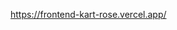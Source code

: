 https://frontend-kart-rose.vercel.app/


<!-- İleride büyük spoiler var. Eğer gerçekten yardıma ihtiyacınız varsa 50. satıra kadar ilerleyin
















































Burada birkaç farklı şeyi takip etmeniz gerekiyor:

    - Kart şu anda açık mı yoksa kapalı mı?

	    - Eğer açıksa, o zaman sadece "cover" div'inde mouse butonunun aşağı inmesini dinlemeniz ve bu olay gerçekleştiğinde "open" class'ını kaldırmanız gerekir.

	    - Kapalıysa, ""cover" div'inde aşağı inen mouse butonunu ve aşağıdakileri de dinlemeniz gerekir:

		    - Butonun ilk indiği anda imlecin konumu neydi?

		    - Mouse butonu hala aşağıda mı ve imleç hareket ediyor mu?

		    - Öyleyse, geçerli konum nedir ve ilk konumun 50 piksel solunda mı?

            - Eğer öyleyse, ""cover" div'ine "open"" class'ını uygulayın.

		    - Aksi takdirde, 50 piksel eşiğine ulaşılana kadar veya kullanıcı mouse butonunu kaldırana kadar (eşiğe ulaşmadan önce kaldırırsa) değişiklikleri dinlemeye ve izlemeye devam edin.

    Bunları nasıl yapacağınızı düşünmek için kendinize zaman tanıyın ve gerekirse Google'da biraz araştırma yapın. Hala takıldıysanız, daha fazla ipucu için 100. satıra ilerleyin (spoiler uyarısı).































Kullanmanız gereken üç olay dinleyicisi vardır: onMouseDown, onMouseUp, onMouseMove. Her biri, durumunuzu belirli bir şekilde güncelleyen bir olay işleyicisine ihtiyaç duyacaktır.

    Ayrıca takip etmeniz gereken bilgilerin kaydını tutmak için bir state oluşturmanız gerekecektir. Bunu etkili bir şekilde yapmanın muhtemelen birden fazla yolu vardır, ancak benim kullandığım, üç soruyu yanıtlayan üç özelliğe sahip tek bir nesneydi:

            1. Mouse butonu aşağıda mı?

            2. Kart şu anda açık mı?

            3. Kullanıcı mouse butonuna ilk tıkladığında imlecin x eksenindeki konumu neydi?


 -->
